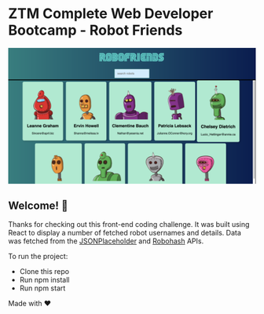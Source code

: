 # ZTM Complete Web Developer Bootcamp - Robot Friends

![Screenshot](./screenshot.png)

## Welcome! 👋

Thanks for checking out this front-end coding challenge. It was built using React to display a number of fetched robot usernames and details. Data was fetched from the [JSONPlaceholder](https://jsonplaceholder.typicode.com/users) and [Robohash](https://robohash.org) APIs. 

To run the project:

- Clone this repo
- Run npm install
- Run npm start


Made with ❤
